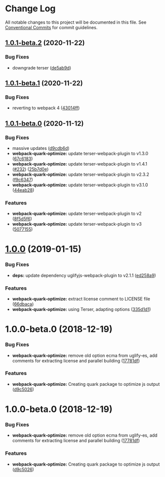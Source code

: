 # Change Log

All notable changes to this project will be documented in this file.
See [Conventional Commits](https://conventionalcommits.org) for commit guidelines.

## [1.0.1-beta.2](https://github.com/thc-tools/webpack-laboratory/compare/@thc/webpack-quark-optimize@1.0.1-beta.1...@thc/webpack-quark-optimize@1.0.1-beta.2) (2020-11-22)


### Bug Fixes

* downgrade terser ([de5ab9d](https://github.com/thc-tools/webpack-laboratory/commit/de5ab9d4091805dd8f6c72ae74dd26b2266ffd8c))





## [1.0.1-beta.1](https://github.com/thc-tools/webpack-laboratory/compare/@thc/webpack-quark-optimize@1.0.1-beta.0...@thc/webpack-quark-optimize@1.0.1-beta.1) (2020-11-22)


### Bug Fixes

* reverting to webpack 4 ([43014ff](https://github.com/thc-tools/webpack-laboratory/commit/43014ff414974067a60abf7733fff2444f244dc5))





## [1.0.1-beta.0](https://github.com/thc-tools/webpack-laboratory/compare/@thc/webpack-quark-optimize@1.0.0...@thc/webpack-quark-optimize@1.0.1-beta.0) (2020-11-12)


### Bug Fixes

* massive updates ([d9cdb6d](https://github.com/thc-tools/webpack-laboratory/commit/d9cdb6de2947dca6e215f3d5150b44176117fdeb))
* **webpack-quark-optimize:** update terser-webpack-plugin to v1.3.0 ([67c6183](https://github.com/thc-tools/webpack-laboratory/commit/67c618314a1b8afba1bfad6a3c23e94f87b82062))
* **webpack-quark-optimize:** update terser-webpack-plugin to v1.4.1 ([#232](https://github.com/thc-tools/webpack-laboratory/issues/232)) ([25b7d0e](https://github.com/thc-tools/webpack-laboratory/commit/25b7d0e81b53b90f50da8343af6672265872f030))
* **webpack-quark-optimize:** update terser-webpack-plugin to v2.3.2 ([f9c6347](https://github.com/thc-tools/webpack-laboratory/commit/f9c63477f41566c3ca6c8d30ac87f8b748ca1591))
* **webpack-quark-optimize:** update terser-webpack-plugin to v3.1.0 ([44eab28](https://github.com/thc-tools/webpack-laboratory/commit/44eab28a96a2e258d2d200c24aaa89bf08e8023c))


### Features

* **webpack-quark-optimize:** update terser-webpack-plugin to v2 ([8f5d5f6](https://github.com/thc-tools/webpack-laboratory/commit/8f5d5f6d7d8e2248e67a1792d1391964140b7ce1))
* **webpack-quark-optimize:** update terser-webpack-plugin to v3 ([5077155](https://github.com/thc-tools/webpack-laboratory/commit/5077155dd87c9ef71f672bde351e3bf27fdcb7ac))





# [1.0.0](https://github.com/thc-tools/webpack-laboratory/compare/@thc/webpack-quark-optimize@1.0.0-beta.0...@thc/webpack-quark-optimize@1.0.0) (2019-01-15)


### Bug Fixes

* **deps:** update dependency uglifyjs-webpack-plugin to v2.1.1 ([ed258a9](https://github.com/thc-tools/webpack-laboratory/commit/ed258a9))


### Features

* **webpack-quark-optimize:** extract license comment to LICENSE file ([66dbaca](https://github.com/thc-tools/webpack-laboratory/commit/66dbaca))
* **webpack-quark-optimize:** using Terser, adapting options ([335d1d1](https://github.com/thc-tools/webpack-laboratory/commit/335d1d1))






# 1.0.0-beta.0 (2018-12-19)


### Bug Fixes

* **webpack-quark-optimize:** remove old option ecma from uglify-es, add comments for extracting license and parallel building ([17781df](https://github.com/thc-tools/webpack-laboratory/commit/17781df))


### Features

* **webpack-quark-optimize:** Creating quark package to optimize js output ([d9c5026](https://github.com/thc-tools/webpack-laboratory/commit/d9c5026))





# 1.0.0-beta.0 (2018-12-19)


### Bug Fixes

* **webpack-quark-optimize:** remove old option ecma from uglify-es, add comments for extracting license and parallel building ([17781df](https://github.com/thc-tools/webpack-laboratory/commit/17781df))


### Features

* **webpack-quark-optimize:** Creating quark package to optimize js output ([d9c5026](https://github.com/thc-tools/webpack-laboratory/commit/d9c5026))
